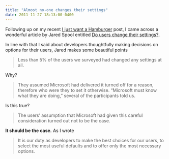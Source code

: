 ```yaml
---
title: "Almost no-one changes their settings"
date: 2011-11-27 18:13:00-0400
---
```


Following up on my recent [I just want a Hamburger](https://hiltmon.com/blog/2011/11/25/i-just-want-a-hamburger/) post, I came across a wonderful article by Jared Spool entitled [Do users change their settings?](http://www.uie.com/brainsparks/2011/09/14/do-users-change-their-settings/).

In line with that I said about developers thoughtfully making decisions on options for their users, Jared makes some beautiful points

> Less than 5% of the users we surveyed had changed any settings at all.

Why?

> They assumed Microsoft had delivered it turned off for a reason, therefore who were they to set it otherwise. “Microsoft must know what they are doing,” several of the participants told us.

Is this true?

> The users’ assumption that Microsoft had given this careful consideration turned out not to be the case.

**It should be the case.**  As I wrote

> It is our duty as developers to make the best choices for our users, to select the most useful defaults and to offer only the most necessary options.
